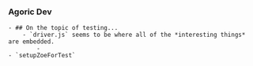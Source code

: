 ### Agoric Dev
	- ## On the topic of testing...
		- `driver.js` seems to be where all of the *interesting things* are embedded.
			-
	- `setupZoeForTest`
